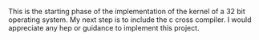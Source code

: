 This is the starting phase of the implementation of the kernel of a 32 bit operating system. My next step is to include the c cross compiler. I would appreciate any hep or guidance to implement this project.
